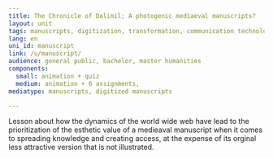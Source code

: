 ```yaml
---
title: The Chronicle of Dalimil; A photogenic mediaeval manuscripts? 
layout: unit
tags: manuscripts, digitization, transformation, communication technology, dissemination of knowledge, esthetic qualities
lang: en
uni_id: manuscript
link: /u/manuscript/
audience: general public, bachelor, master humanities
components:
  small: animation + quiz
  medium: animation + 6 assignments,   
mediatype: manuscripts, digitized manuscripts 

---
```


Lesson about how the dynamics of the world wide web have lead to the prioritization of the esthetic value of a medieaval manuscript when it comes to spreading knowledge and creating access, at the expense of its orginal less attractive version that is not illustrated. 

<!-- more -->


